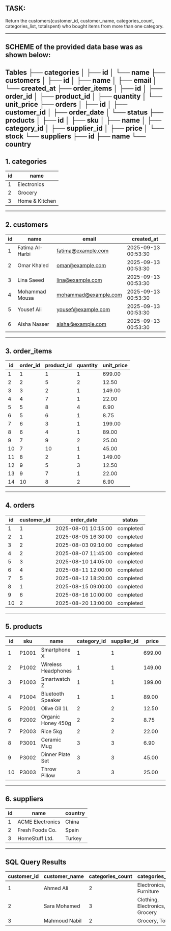 ## TASK:
Return the customers(customer_id, customer_name, categories_count, categories_list, totalspent) who bought items from more than one category.

---

## SCHEME of the provided data base was as shown below:
Tables
├── categories
│   ├── id
│   └── name
├── customers
│   ├── id
│   ├── name
│   ├── email
│   └── created_at
├── order_items
│   ├── id
│   ├── order_id
│   ├── product_id
│   ├── quantity
│   └── unit_price
├── orders
│   ├── id
│   ├── customer_id
│   ├── order_date
│   └── status
├── products
│   ├── id
│   ├── sku
│   ├── name
│   ├── category_id
│   ├── supplier_id
│   ├── price
│   └── stock
└── suppliers
    ├── id
    ├── name
    └── country
---

## 1. categories
| id | name           |
|----|----------------|
| 1  | Electronics    |
| 2  | Grocery        |
| 3  | Home & Kitchen |

---

## 2. customers
| id | name             | email                | created_at           |
|----|------------------|----------------------|----------------------|
| 1  | Fatima Al-Harbi  | fatima@example.com   | 2025-09-13 00:53:30 |
| 2  | Omar Khaled      | omar@example.com     | 2025-09-13 00:53:30 |
| 3  | Lina Saeed       | lina@example.com     | 2025-09-13 00:53:30 |
| 4  | Mohammad Mousa   | mohammad@example.com | 2025-09-13 00:53:30 |
| 5  | Yousef Ali       | yousef@example.com   | 2025-09-13 00:53:30 |
| 6  | Aisha Nasser     | aisha@example.com    | 2025-09-13 00:53:30 |

---

## 3. order_items
| id | order_id | product_id | quantity | unit_price |
|----|----------|------------|----------|------------|
| 1  | 1        | 1          | 1        | 699.00     |
| 2  | 2        | 5          | 2        | 12.50      |
| 3  | 3        | 2          | 1        | 149.00     |
| 4  | 4        | 7          | 1        | 22.00      |
| 5  | 5        | 8          | 4        | 6.90       |
| 6  | 5        | 6          | 1        | 8.75       |
| 7  | 6        | 3          | 1        | 199.00     |
| 8  | 6        | 4          | 1        | 89.00      |
| 9  | 7        | 9          | 2        | 25.00      |
| 10 | 7        | 10         | 1        | 45.00      |
| 11 | 8        | 2          | 1        | 149.00     |
| 12 | 9        | 5          | 3        | 12.50      |
| 13 | 9        | 7          | 1        | 22.00      |
| 14 | 10       | 8          | 2        | 6.90       |

---

## 4. orders
| id | customer_id | order_date           | status    |
|----|-------------|----------------------|-----------|
| 1  | 1           | 2025-08-01 10:15:00 | completed |
| 2  | 1           | 2025-08-05 16:30:00 | completed |
| 3  | 2           | 2025-08-03 09:10:00 | completed |
| 4  | 2           | 2025-08-07 11:45:00 | completed |
| 5  | 3           | 2025-08-10 14:05:00 | completed |
| 6  | 4           | 2025-08-11 12:00:00 | completed |
| 7  | 5           | 2025-08-12 18:20:00 | completed |
| 8  | 1           | 2025-08-15 09:00:00 | completed |
| 9  | 6           | 2025-08-16 10:00:00 | completed |
| 10 | 2           | 2025-08-20 13:00:00 | completed |

---

## 5. products
| id | sku   | name                 | category_id | supplier_id | price  | stock |
|----|-------|----------------------|-------------|-------------|--------|-------|
| 1  | P1001 | Smartphone X         | 1           | 1           | 699.00 | 50    |
| 2  | P1002 | Wireless Headphones  | 1           | 1           | 149.00 | 120   |
| 3  | P1003 | Smartwatch Z         | 1           | 1           | 199.00 | 75    |
| 4  | P1004 | Bluetooth Speaker    | 1           | 1           | 89.00  | 65    |
| 5  | P2001 | Olive Oil 1L         | 2           | 2           | 12.50  | 200   |
| 6  | P2002 | Organic Honey 450g   | 2           | 2           | 8.75   | 80    |
| 7  | P2003 | Rice 5kg             | 2           | 2           | 22.00  | 60    |
| 8  | P3001 | Ceramic Mug          | 3           | 3           | 6.90   | 300   |
| 9  | P3002 | Dinner Plate Set     | 3           | 3           | 45.00  | 40    |
| 10 | P3003 | Throw Pillow         | 3           | 3           | 25.00  | 90    |

---

## 6. suppliers
| id | name             | country |
|----|------------------|---------|
| 1  | ACME Electronics | China   |
| 2  | Fresh Foods Co.  | Spain   |
| 3  | HomeStuff Ltd.   | Turkey  |

---

## SQL Query Results

| customer_id | customer_name | categories_count | categories_list                | totalspent |
|-------------|---------------|------------------|--------------------------------|------------|
| 1           | Ahmed Ali     | 2                | Electronics, Furniture         | 1250.00    |
| 2           | Sara Mohamed  | 3                | Clothing, Electronics, Grocery | 980.50     |
| 3           | Mahmoud Nabil | 2                | Grocery, Toys                  | 410.00     |

  

     
   
